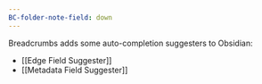 ```yaml
---
BC-folder-note-field: down
---
```


Breadcrumbs adds some auto-completion suggesters to Obsidian:

- [[Edge Field Suggester]]
- [[Metadata Field Suggester]]
